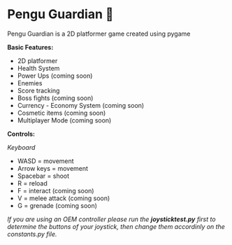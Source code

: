 # Pengu Guardian 🐧
Pengu Guardian is a 2D platformer game created using pygame

**Basic Features:**
* 2D platformer
* Health System
* Power Ups (coming soon)
* Enemies
* Score tracking
* Boss fights (coming soon)
* Currency - Economy System (coming soon)
* Cosmetic items (coming soon)
* Multiplayer Mode (coming soon)

**Controls:**

*Keyboard*

- WASD = movement
- Arrow keys = movement
- Spacebar = shoot
- R = reload
- F = interact (coming soon)
- V = melee attack (coming soon)
- G = grenade (coming soon)

_If you are using an OEM controller please run the **joysticktest.py** first to determine the buttons of your joystick, then change them accordinly on the constants.py file._
